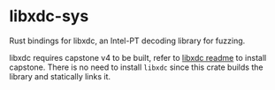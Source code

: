 # libxdc-sys

Rust bindings for libxdc, an Intel-PT decoding library for fuzzing.

libxdc requires capstone v4 to be built, refer to [libxdc readme](https://github.com/nyx-fuzz/libxdc?tab=readme-ov-file#install) to install capstone.
There is no need to install `libxdc` since this crate builds the library and statically links it.
